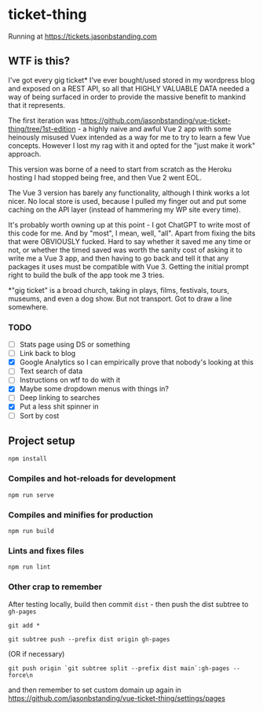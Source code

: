 # ticket-thing

Running at https://tickets.jasonbstanding.com

## WTF is this?

I've got every gig ticket* I've ever bought/used stored in my wordpress blog and exposed on a REST API, 
so all that HIGHLY VALUABLE DATA needed a way of being surfaced in order to provide the massive benefit
to mankind that it represents.

The first iteration was https://github.com/jasonbstanding/vue-ticket-thing/tree/1st-edition - a highly naive and awful Vue 2 app with some heinously
misused Vuex intended as a way for me to try to learn a few Vue concepts.  However I lost my rag with it and opted for the "just make it work"
approach.

This version was borne of a need to start from scratch as the Heroku hosting I had stopped being free, and then Vue 2 went EOL.

The Vue 3 version has barely any functionality, although I think works a lot nicer.  No local store is used, because I pulled my finger out and put
some caching on the API layer (instead of hammering my WP site every time).

It's probably worth owning up at this point - I got ChatGPT to write most of this code for me.  And by "most", I mean, well, "all".  Apart from
fixing the bits that were OBVIOUSLY fucked.  Hard to say whether it saved me any time or not, or whether the timed saved was worth the sanity cost
of asking it to write me a Vue 3 app, and then having to go back and tell it that any packages it uses must be compatible with Vue 3.  Getting the
initial prompt right to build the bulk of the app took me 3 tries.

*"gig ticket" is a broad church, taking in plays, films, festivals, tours, museums, and even a dog show. But not transport.  Got to draw a line somewhere.

### TODO

- [ ] Stats page using DS or something
- [ ] Link back to blog
- [x] Google Analytics so I can empirically prove that nobody's looking at this
- [ ] Text search of data
- [ ] Instructions on wtf to do with it
- [x] Maybe some dropdown menus with things in?
- [ ] Deep linking to searches
- [x] Put a less shit spinner in
- [ ] Sort by cost

## Project setup
```
npm install
```

### Compiles and hot-reloads for development
```
npm run serve
```

### Compiles and minifies for production
```
npm run build
```

### Lints and fixes files
```
npm run lint
```

### Other crap to remember
After testing locally, build then commit `dist` - then push the dist subtree to `gh-pages`
```
git add *

git subtree push --prefix dist origin gh-pages
```
(OR if necessary)
```
git push origin `git subtree split --prefix dist main`:gh-pages --force\n
```
and then remember to set custom domain up again in https://github.com/jasonbstanding/vue-ticket-thing/settings/pages
